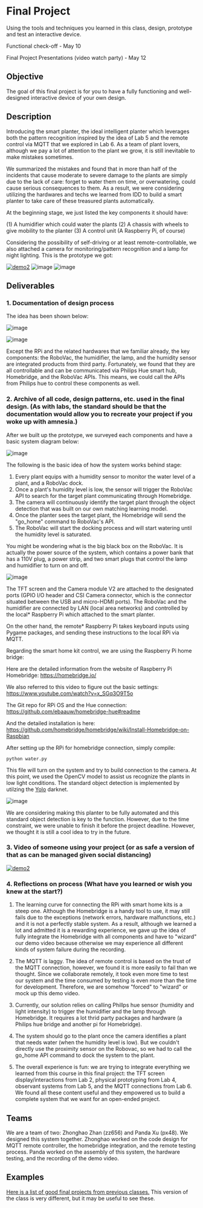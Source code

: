 # Final Project

Using the tools and techniques you learned in this class, design, prototype and test an interactive device.

Functional check-off - May 10

Final Project Presentations (video watch party) - May 12



## Objective

The goal of this final project is for you to have a fully functioning and well-designed interactive device of your own design.

## Description
Introducing the smart planter, the ideal intelligent planter which leverages both the pattern recognition inspired by the idea of Lab 5 and the remote control via MQTT that we explored in Lab 6. As a team of plant lovers, although we pay a lot of attention to the plant we grow, it is still inevitable to make mistakes sometimes.

We summarized the mistakes and found that in more than half of the incidents that cause moderate to severe damage to the plants are simply due to the lack of care: forget to water them on time, or overwatering, could cause serious consequences to them. As a result, we were considering utilizing the hardwares and techs we learned from IDD to build a smart planter to take care of these treasured plants automatically.

At the beginning stage, we just listed the key components it should have:

(1) A humidifier which could water the plants
(2) A chassis with wheels to give mobility to the planter
(3) A control unit (A Raspberry Pi, of course)

Considering the possibility of self-driving or at least remote-controllable, we also attached a camera for monitoring/pattern recognition and a lamp for night lighting. This is the prototype we got:

[![demo2](./imgs/vid2.png)](https://drive.google.com/file/d/1EwjxWuJTz4neTi9kRxdya0_QexPw24z-/view)
![image](imgs/IMG_5511.jpeg)
![image](imgs/IMG_5504.jpeg)


## Deliverables

### 1. Documentation of design process

The idea has been shown below:

![image](story1.jpeg)

![image](story2.jpeg)

Except the RPi and the related hardwares that we familiar already, the key components: the RoboVac, the humidifier, the lamp, and the humidity sensor are integrated products from third party. Fortunately, we found that they are all controllable and can be communicated via Philips Hue smart hub, Homebridge, and the RoboVac APIs. This means, we could call the APIs from Philips hue to control these components as well.


### 2. Archive of all code, design patterns, etc. used in the final design. (As with labs, the standard should be that the documentation would allow you to recreate your project if you woke up with amnesia.)

After we built up the prototype, we surveyed each components and have a basic system diagram below:

![image](diagram.jpeg)

The following is the basic idea of how the system works behind stage:

1. Every plant equips with a humidity sensor to monitor the water level of a plant, and a RoboVac dock.
2. Once a plant's humidity level is low, the sensor will trigger the RoboVac API to search for the target plant communicating through Homebridge.
3. The camera will continuously identify the target plant through the object detection that was built on our own matching learning model. 
4. Once the planter sees the target plant, the Homebridge will send the "go_home" command to RoboVac's API.
5. The RoboVac will start the docking process and will start watering until the humidity level is saturated.

You might be wondering what is the big black box on the RoboVac. It is actually the power source of the system, which contains a power bank that has a 110V plug, a power strip, and two smart plugs that control the lamp and humidifier to turn on and off.

![image](imgs/IMG_5510.jpeg)



The TFT screen and the Camera module V2 are attached to the designated ports (GPIO I/O header and CSI Camera connector, which is the connector situated between the USB and micro-HDMI ports). The RoboVac and the humidifier are connected by LAN (local area networks) and controlled by the local* Raspberry Pi which attached to the smart planter.

On the other hand, the remote* Raspberry Pi takes keyboard inputs using Pygame packages, and sending these instructions to the local RPi via MQTT.

Regarding the smart home kit control, we are using the Raspberry Pi home bridge:

Here are the detailed information from the website of Raspberry Pi Homebridge: https://homebridge.io/

We also referred to this video to figure out the basic settings: https://www.youtube.com/watch?v=x_SGq3O9T5o

The Git repo for RPi OS and the Hue connection: https://github.com/ebaauw/homebridge-hue#readme

And the detailed installation is here: https://github.com/homebridge/homebridge/wiki/Install-Homebridge-on-Raspbian

After setting up the RPi for homebridge connection, simply compile:

```
python water.py
```

This file will turn on the system and try to build connection to the camera. At this point, we used the OpenCV model to assist us recognize the plants in low light conditions. The standard object detection is implemented by utilzing the [Yolo](https://pjreddie.com/darknet/yolo/) darknet.

![image](cv.png)

We are considering making this planter to be fully automated and this standard object detection is key to the function. However, due to the time constraint, we were unable to finish it before the project deadline. However, we thought it is still a cool idea to try in the future.

### 3. Video of someone using your project (or as safe a version of that as can be managed given social distancing)
[![demo2](./imgs/vid2.png)](https://drive.google.com/file/d/1EwjxWuJTz4neTi9kRxdya0_QexPw24z-/view)


### 4. Reflections on process (What have you learned or wish you knew at the start?)

1. The learning curve for connecting the RPi with smart home kits is a steep one. Although the Homebridge is a handy tool to use, it may still fails due to the exceptions (network errors, hardware malfunctions, etc.) and it is not a perfectly stable system. As a result, although we learned a lot and admitted it is a rewarding experience, we gave up the idea of fully integrate the Homebridge with all components and have to "wizard" our demo video because otherwise we may experience all different kinds of system failure during the recording.

2. The MQTT is laggy. The idea of remote control is based on the trust of the MQTT connection, however, we found it is more easily to fail than we thought. Since we collaborate remotely, it took even more time to test our system and the time consumed by testing is even more than the time for development. Therefore, we are somehow "forced" to "wizard" or mock up this demo video.

3. Currently, our solution relies on calling Phillps hue sensor (humidity and light intensity) to trigger the humidifier and the lamp through Homebridge. It requires a lot thrid party packages and hardware (a Philips hue bridge and another pi for Homebridge).

4. The system should go to the plant once the camera identifies a plant that needs water (when the humidity level is low). But we couldn't directly use the proximity sensor on the Robovac, so we had to call the go_home API command to dock the system to the plant.


5. The overall experience is fun: we are trying to integrate everything we learned from this course in this final project: the TFT screen display/interactions from Lab 2, physical prototyping from Lab 4, observant systems from Lab 5, and the MQTT connections from Lab 6. We found all these content useful and they empowered us to build a complete system that we want for an open-ended project.

## Teams

We are a team of two: Zhonghao Zhan (zz656) and Panda Xu (px48). We designed this system together. Zhonghao worked on the code design for MQTT remote controller, the homebridge integration, and the remote testing process. Panda worked on the assembly of this system, the hardware testing, and the recording of the demo video.

## Examples

[Here is a list of good final projects from previous classes.](https://github.com/FAR-Lab/Developing-and-Designing-Interactive-Devices/wiki/Previous-Final-Projects)
This version of the class is very different, but it may be useful to see these.
